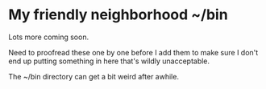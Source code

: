 # My friendly neighborhood ~/bin

Lots more coming soon.

Need to proofread these one by one before I add them to make sure I don't end up putting something in here that's wildly unacceptable.

The ~/bin directory can get a bit weird after awhile.
